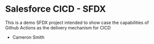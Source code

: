 # Salesforce CICD - SFDX

This is a demo SFDX project intended to show case the capabilities of Github Actions as the delivery mechanism for  CICD


- Cameron Smith


